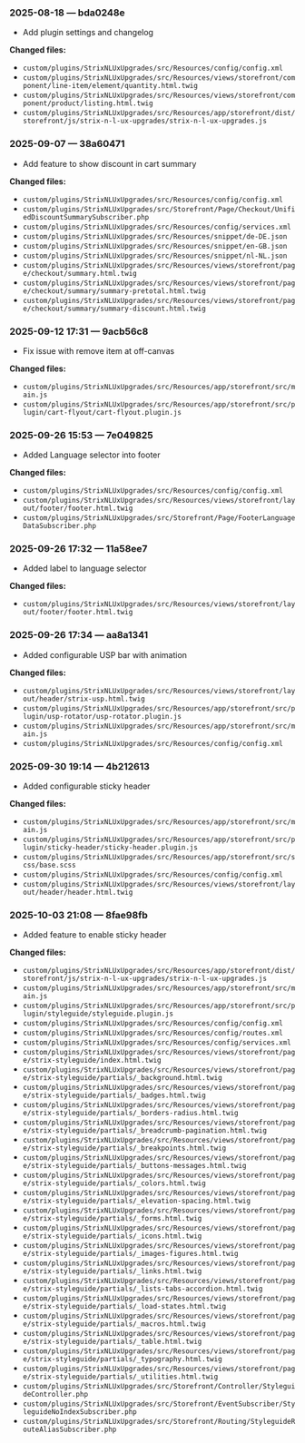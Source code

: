 ### 2025-08-18 — bda0248e

-   Add plugin settings and changelog

**Changed files:**

-   `custom/plugins/StrixNLUxUpgrades/src/Resources/config/config.xml`
-   `custom/plugins/StrixNLUxUpgrades/src/Resources/views/storefront/component/line-item/element/quantity.html.twig`
-   `custom/plugins/StrixNLUxUpgrades/src/Resources/views/storefront/component/product/listing.html.twig`
-   `custom/plugins/StrixNLUxUpgrades/src/Resources/app/storefront/dist/storefront/js/strix-n-l-ux-upgrades/strix-n-l-ux-upgrades.js`

### 2025-09-07 — 38a60471

-   Add feature to show discount in cart summary

**Changed files:**

-   `custom/plugins/StrixNLUxUpgrades/src/Resources/config/config.xml`
-   `custom/plugins/StrixNLUxUpgrades/src/Storefront/Page/Checkout/UnifiedDiscountSummarySubscriber.php`
-   `custom/plugins/StrixNLUxUpgrades/src/Resources/config/services.xml`
-   `custom/plugins/StrixNLUxUpgrades/src/Resources/snippet/de-DE.json`
-   `custom/plugins/StrixNLUxUpgrades/src/Resources/snippet/en-GB.json`
-   `custom/plugins/StrixNLUxUpgrades/src/Resources/snippet/nl-NL.json`
-   `custom/plugins/StrixNLUxUpgrades/src/Resources/views/storefront/page/checkout/summary.html.twig`
-   `custom/plugins/StrixNLUxUpgrades/src/Resources/views/storefront/page/checkout/summary/summary-pretotal.html.twig`
-   `custom/plugins/StrixNLUxUpgrades/src/Resources/views/storefront/page/checkout/summary/summary-discount.html.twig`

### 2025-09-12 17:31 — 9acb56c8

-   Fix issue with remove item at off-canvas

**Changed files:**

-   `custom/plugins/StrixNLUxUpgrades/src/Resources/app/storefront/src/main.js`
-   `custom/plugins/StrixNLUxUpgrades/src/Resources/app/storefront/src/plugin/cart-flyout/cart-flyout.plugin.js`

### 2025-09-26 15:53 — 7e049825

-   Added Language selector into footer

**Changed files:**

-   `custom/plugins/StrixNLUxUpgrades/src/Resources/config/config.xml`
-   `custom/plugins/StrixNLUxUpgrades/src/Resources/views/storefront/layout/footer/footer.html.twig`
-   `custom/plugins/StrixNLUxUpgrades/src/Storefront/Page/FooterLanguageDataSubscriber.php`

### 2025-09-26 17:32 — 11a58ee7

-   Added label to language selector

**Changed files:**

-   `custom/plugins/StrixNLUxUpgrades/src/Resources/views/storefront/layout/footer/footer.html.twig`

### 2025-09-26 17:34 — aa8a1341

-   Added configurable USP bar with animation

**Changed files:**

-   `custom/plugins/StrixNLUxUpgrades/src/Resources/views/storefront/layout/header/strix-usp.html.twig`
-   `custom/plugins/StrixNLUxUpgrades/src/Resources/app/storefront/src/plugin/usp-rotator/usp-rotator.plugin.js`
-   `custom/plugins/StrixNLUxUpgrades/src/Resources/app/storefront/src/main.js`
-   `custom/plugins/StrixNLUxUpgrades/src/Resources/config/config.xml`

### 2025-09-30 19:14 — 4b212613

-   Added configurable sticky header

**Changed files:**

-   `custom/plugins/StrixNLUxUpgrades/src/Resources/app/storefront/src/main.js`
-   `custom/plugins/StrixNLUxUpgrades/src/Resources/app/storefront/src/plugin/sticky-header/sticky-header.plugin.js`
-   `custom/plugins/StrixNLUxUpgrades/src/Resources/app/storefront/src/scss/base.scss`
-   `custom/plugins/StrixNLUxUpgrades/src/Resources/config/config.xml`
-   `custom/plugins/StrixNLUxUpgrades/src/Resources/views/storefront/layout/header/header.html.twig`
### 2025-10-03 21:08 — 8fae98fb
- Added feature to enable sticky header

**Changed files:**

- `custom/plugins/StrixNLUxUpgrades/src/Resources/app/storefront/dist/storefront/js/strix-n-l-ux-upgrades/strix-n-l-ux-upgrades.js`
- `custom/plugins/StrixNLUxUpgrades/src/Resources/app/storefront/src/main.js`
- `custom/plugins/StrixNLUxUpgrades/src/Resources/app/storefront/src/plugin/styleguide/styleguide.plugin.js`
- `custom/plugins/StrixNLUxUpgrades/src/Resources/config/config.xml`
- `custom/plugins/StrixNLUxUpgrades/src/Resources/config/routes.xml`
- `custom/plugins/StrixNLUxUpgrades/src/Resources/config/services.xml`
- `custom/plugins/StrixNLUxUpgrades/src/Resources/views/storefront/page/strix-styleguide/index.html.twig`
- `custom/plugins/StrixNLUxUpgrades/src/Resources/views/storefront/page/strix-styleguide/partials/_background.html.twig`
- `custom/plugins/StrixNLUxUpgrades/src/Resources/views/storefront/page/strix-styleguide/partials/_badges.html.twig`
- `custom/plugins/StrixNLUxUpgrades/src/Resources/views/storefront/page/strix-styleguide/partials/_borders-radius.html.twig`
- `custom/plugins/StrixNLUxUpgrades/src/Resources/views/storefront/page/strix-styleguide/partials/_breadcrumb-pagination.html.twig`
- `custom/plugins/StrixNLUxUpgrades/src/Resources/views/storefront/page/strix-styleguide/partials/_breakpoints.html.twig`
- `custom/plugins/StrixNLUxUpgrades/src/Resources/views/storefront/page/strix-styleguide/partials/_buttons-messages.html.twig`
- `custom/plugins/StrixNLUxUpgrades/src/Resources/views/storefront/page/strix-styleguide/partials/_colors.html.twig`
- `custom/plugins/StrixNLUxUpgrades/src/Resources/views/storefront/page/strix-styleguide/partials/_elevation-spacing.html.twig`
- `custom/plugins/StrixNLUxUpgrades/src/Resources/views/storefront/page/strix-styleguide/partials/_forms.html.twig`
- `custom/plugins/StrixNLUxUpgrades/src/Resources/views/storefront/page/strix-styleguide/partials/_icons.html.twig`
- `custom/plugins/StrixNLUxUpgrades/src/Resources/views/storefront/page/strix-styleguide/partials/_images-figures.html.twig`
- `custom/plugins/StrixNLUxUpgrades/src/Resources/views/storefront/page/strix-styleguide/partials/_links.html.twig`
- `custom/plugins/StrixNLUxUpgrades/src/Resources/views/storefront/page/strix-styleguide/partials/_lists-tabs-accordion.html.twig`
- `custom/plugins/StrixNLUxUpgrades/src/Resources/views/storefront/page/strix-styleguide/partials/_load-states.html.twig`
- `custom/plugins/StrixNLUxUpgrades/src/Resources/views/storefront/page/strix-styleguide/partials/_macros.html.twig`
- `custom/plugins/StrixNLUxUpgrades/src/Resources/views/storefront/page/strix-styleguide/partials/_table.html.twig`
- `custom/plugins/StrixNLUxUpgrades/src/Resources/views/storefront/page/strix-styleguide/partials/_typography.html.twig`
- `custom/plugins/StrixNLUxUpgrades/src/Resources/views/storefront/page/strix-styleguide/partials/_utilities.html.twig`
- `custom/plugins/StrixNLUxUpgrades/src/Storefront/Controller/StyleguideController.php`
- `custom/plugins/StrixNLUxUpgrades/src/Storefront/EventSubscriber/StyleguideNoIndexSubscriber.php`
- `custom/plugins/StrixNLUxUpgrades/src/Storefront/Routing/StyleguideRouteAliasSubscriber.php`

